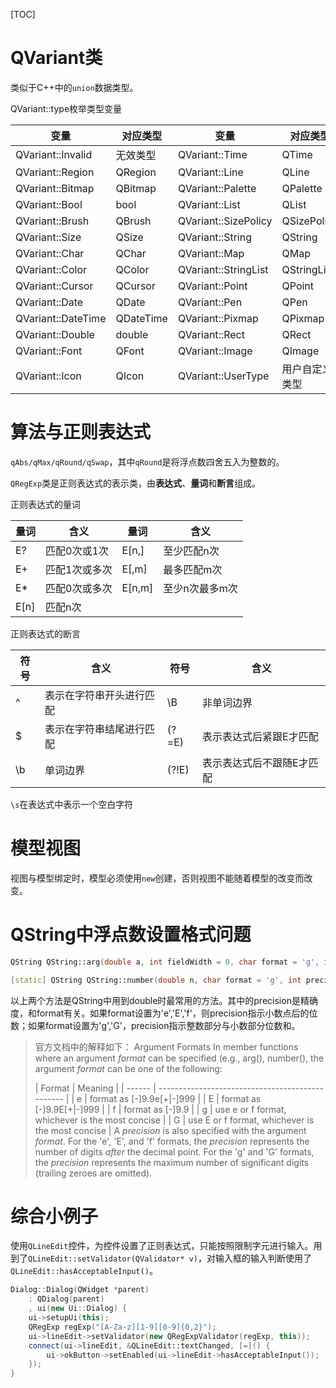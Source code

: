 [TOC]

# QVariant类

类似于C++中的`union`数据类型。

QVariant::type枚举类型变量

| 变量               | 对应类型  | 变量                 | 对应类型       |
| ------------------ | --------- | -------------------- | -------------- |
| QVariant::Invalid  | 无效类型  | QVariant::Time       | QTime          |
| QVariant::Region   | QRegion   | QVariant::Line       | QLine          |
| QVariant::Bitmap   | QBitmap   | QVariant::Palette    | QPalette       |
| QVariant::Bool     | bool      | QVariant::List       | QList          |
| QVariant::Brush    | QBrush    | QVariant::SizePolicy | QSizePolicy    |
| QVariant::Size     | QSize     | QVariant::String     | QString        |
| QVariant::Char     | QChar     | QVariant::Map        | QMap           |
| QVariant::Color    | QColor    | QVariant::StringList | QStringList    |
| QVariant::Cursor   | QCursor   | QVariant::Point      | QPoint         |
| QVariant::Date     | QDate     | QVariant::Pen        | QPen           |
| QVariant::DateTime | QDateTime | QVariant::Pixmap     | QPixmap        |
| QVariant::Double   | double    | QVariant::Rect       | QRect          |
| QVariant::Font     | QFont     | QVariant::Image      | QImage         |
| QVariant::Icon     | QIcon     | QVariant::UserType   | 用户自定义类型 |

# 算法与正则表达式

`qAbs/qMax/qRound/qSwap`，其中`qRound`是将浮点数四舍五入为整数的。

`QRegExp`类是正则表达式的表示类，由**表达式**、**量词**和**断言**组成。

正则表达式的量词

| 量词 | 含义          | 量词   | 含义           |
| ---- | ------------- | ------ | -------------- |
| E?   | 匹配0次或1次  | E[n,]  | 至少匹配n次    |
| E+   | 匹配1次或多次 | E[,m]  | 最多匹配m次    |
| E*   | 匹配0次或多次 | E[n,m] | 至少n次最多m次 |
| E[n] | 匹配n次       |        |                |

正则表达式的断言

| 符号 | 含义                     | 符号  | 含义                      |
| ---- | ------------------------ | ----- | ------------------------- |
| ^    | 表示在字符串开头进行匹配 | \B    | 非单词边界                |
| $    | 表示在字符串结尾进行匹配 | (?=E) | 表示表达式后紧跟E才匹配   |
| \b   | 单词边界                 | (?!E) | 表示表达式后不跟随E才匹配 |

`\s`在表达式中表示一个空白字符

# 模型视图

视图与模型绑定时，模型必须使用`new`创建，否则视图不能随着模型的改变而改变。

# QString中浮点数设置格式问题

```c++
QString QString::arg(double a, int fieldWidth = 0, char format = 'g', int precision = -1, QChar fillChar = QLatin1Char(' ')) const
```

```c++
[static] QString QString::number(double n, char format = 'g', int precision = 6)
```

以上两个方法是QString中用到double时最常用的方法。其中的precision是精确度，和format有关。如果format设置为'e','E','f'，则precision指示小数点后的位数；如果format设置为'g','G'，precision指示整数部分与小数部分位数和。

> 官方文档中的解释如下：
> Argument Formats
> In member functions where an argument *format* can be specified (e.g., arg(), number(), the argument *format* can be one of the following:
> 
> | Format | Meaning                                          |
| ------ | ------------------------------------------------ |
| e      | format as [-]9.9e[+\|-]999                       |
| E      | format as [-]9.9E[+\|-]999                       |
| f      | format as [-]9.9                                 |
| g      | use e or f format, whichever is the most concise |
| G      | use E or f format, whichever is the most concise |
> A *precision* is also specified with the argument *format*. For the 'e', 'E', and 'f' formats, the *precision* represents the number of digits *after* the decimal point. For the 'g' and 'G' formats, the *precision* represents the maximum number of significant digits (trailing zeroes are omitted). 

# 综合小例子

使用`QLineEdit`控件，为控件设置了正则表达式，只能按照限制字元进行输入。用到了`QLineEdit::setValidator(QValidator* v)`，对输入框的输入判断使用了`QLineEdit::hasAcceptableInput()`。

```c++
Dialog::Dialog(QWidget *parent)
    : QDialog(parent)
    , ui(new Ui::Dialog) {
    ui->setupUi(this);
    QRegExp regExp("[A-Za-z][1-9][0-9]{0,2}");
    ui->lineEdit->setValidator(new QRegExpValidator(regExp, this));
    connect(ui->lineEdit, &QLineEdit::textChanged, [=]() {
        ui->okButton->setEnabled(ui->lineEdit->hasAcceptableInput());
    });
}
```

